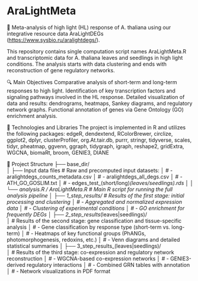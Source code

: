 # AraLightMeta

🌱 Meta-analysis of high light (HL) response of A. thaliana using our integrative resource data AraLightDEGs (https://www.sysbio.ru/aralightdegs/).

This repository contains single computation script names AraLightMeta.R and transcriptomic data for A. thaliana leaves and seedlings in high light conditions. The analysis starts with data clustering and ends with reconstruction of gene regulatory networks.

🔍 Main Objectives
Comparative analysis of short-term and long-term responses to high light.
Identification of key transcription factors and signaling pathways involved in the HL response.
Detailed visualization of data and results: dendrograms, heatmaps, Sankey diagrams, and regulatory network graphs.
Functional annotation of genes via Gene Ontology (GO) enrichment analysis.

🧰 Technologies and Libraries
The project is implemented in R and utilizes the following packages:
edgeR, dendextend, RColorBrewer, circlize, ggplot2, dplyr, clusterProfiler, org.At.tair.db, purrr, stringr, tidyverse, scales, tidyr, pheatmap, ggvenn, ggraph, tidygraph, igraph, reshape2, gridExtra, WGCNA, biomaRt, broom, GENIE3, DIANE

📁 Project Structure
├── base_dir/                     
│   ├── Input data files            # Raw and precomputed input datasets:
│                                   # - aralightdegs_counts_metadata.csv
│                                   # - aralightdegs_all_degs.csv
│                                   # - ATH_GO_GOSLIM.txt
│                                   # - edges_test_(short/long)_(leaves/seedlings).rds
│
│   └── analysis.R / AraLightMeta.R # Main R script for running the full analysis pipeline
│
├── 1_step_results/                 # Results of the first stage: initial processing and clustering
│                                   # - Aggregated and normalized expression data
│                                   # - Clustering of experimental conditions
│                                   # - GO enrichment for frequently DEGs
│
├── 2_step_results_(leaves|seedlings)/  
│                                   # Results of the second stage: gene classification and tissue-specific analysis
│                                   # - Gene classification by response type (short-term vs. long-term)
│                                   # - Heatmaps of key functional groups (PhANGs, photomorphogenesis, redoxins, etc.)
│                                   # - Venn diagrams and detailed statistical summaries
│
├── 3_step_results_(leaves|seedlings)/  
│                                   # Results of the third stage: co-expression and regulatory network reconstruction
│                                   # - WGCNA-based co-expression networks
│                                   # - GENIE3-derived regulatory interactions
│                                   # - Combined GRN tables with annotation
│                                   # - Network visualizations in PDF format

